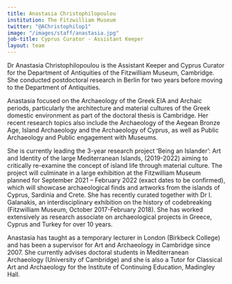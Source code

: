 ```yaml
---
title: Anastasia Christophilopoulou
institution: The Fitzwilliam Museum
twitter: "@AChristophilop1"
image: "/images/staff/anastasia.jpg"
job-title: Cyprus Curator - Assistant Keeper
layout: team
---
```


Dr Anastasia Christophilopoulou is the Assistant Keeper and Cyprus Curator for the Department of Antiquities of the Fitzwilliam Museum, Cambridge. She conducted postdoctoral research in Berlin for two years before moving to the Department of Antiquities.

Anastasia focused on the Archaeology of the Greek EIA and Archaic periods, particularly the architecture and material cultures of the Greek domestic environment as part of the doctoral thesis is Cambridge. Her recent research topics also include the Archaeology of the Aegean Bronze Age, Island Archaeology and the Archaeology of Cyprus, as well as Public Archaeology and Public engagement with Museums.

She is currently leading the 3-year research project ‘Being an Islander’: Art and Identity of the large Mediterranean Islands, (2019-2022) aiming to critically re-examine the concept of island life through material culture. The project will culminate in a large exhibition at the Fitzwilliam Museum planned for September 2021 – February 2022 (exact dates to be confirmed), which will showcase archaeological finds and artworks from the islands of Cyprus, Sardinia and Crete. She has recently curated together with Dr I. Galanakis, an interdisciplinary exhibition on the history of codebreaking (Fitzwilliam Museum, October 2017-February 2018). She has worked extensively as research associate on archaeological projects in Greece, Cyprus and Turkey for over 10 years.

Anastasia has taught as a temporary lecturer in London (Birkbeck College) and has been a supervisor for Art and Archaeology in Cambridge since 2007. She currently advises doctoral students in Mediterranean Archaeology (University of Cambridge) and she is also a Tutor for Classical Art and Archaeology for the Institute of Continuing Education, Madingley Hall.
